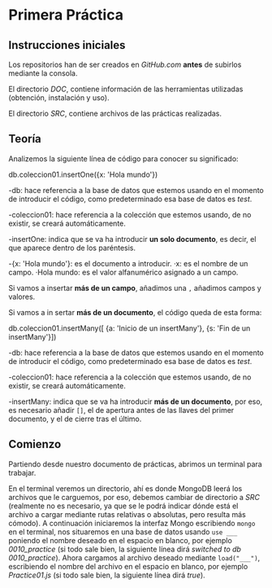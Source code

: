# Primera Práctica

## Instrucciones iniciales

Los repositorios han de ser creados en *GitHub.com* **antes** de subirlos mediante la consola.

El directorio *DOC*, contiene información de las herramientas utilizadas (obtención, instalación y uso).

El directorio *SRC*, contiene archivos de las prácticas realizadas.


## Teoría

Analizemos la siguiente línea de código para conocer su significado:

db.coleccion01.insertOne({x: 'Hola mundo'})

-db: hace referencia a la base de datos que estemos usando en el momento de introducir el código, como predeterminado esa base de datos es *test*.

-coleccion01: hace referencia a la colección que estemos usando, de no existir, se creará automáticamente.

-insertOne: indica que se va ha introducir **un solo documento**, es decir, el que aparece dentro de los paréntesis.

-{x: 'Hola mundo'}: es el documento a introducir.
    ·x: es el nombre de un campo.
    ·Hola mundo: es el valor alfanumérico asignado a un campo.

Si vamos a insertar **más de un campo**, añadimos una `,` añadimos campos y valores.

Si vamos a in sertar **más de un documento**, el código queda de esta forma:

db.coleccion01.insertMany([
    {a: 'Inicio de un insertMany'},
    {s: 'Fin de un insertMany'}])

-db: hace referencia a la base de datos que estemos usando en el momento de introducir el código, como predeterminado esa base de datos es *test*.

-coleccion01: hace referencia a la colección que estemos usando, de no existir, se creará automáticamente.

-insertMany: indica que se va ha introducir **más de un documento**, por eso, es necesario añadir `[]`, el de apertura antes de las llaves del primer documento, y el de cierre tras el último.

## Comienzo

Partiendo desde nuestro documento de prácticas, abrimos un terminal para trabajar.

En el terminal veremos un directorio, ahí es donde MongoDB leerá los archivos que le carguemos, por eso, debemos cambiar de directorio a *SRC* (realmente no es necesario, ya que se le podrá indicar dónde está el archivo a cargar mediante rutas relativas o absolutas, pero resulta más cómodo).
A continuación iniciaremos la interfaz Mongo escribiendo `mongo` en el terminal, nos situaremos en una base de datos usando `use ___` poniendo el nombre deseado en el espacio en blanco, por ejemplo *0010_practice* (si todo sale bien, la siguiente línea dirá *switched to db 0010_practice*).
Ahora cargamos al archivo deseado mediante `load("___")`, escribiendo el nombre del archivo en el espacio en blanco, por ejemplo *Practice01.js* (si todo sale bien, la siguiente línea dirá *true*).

